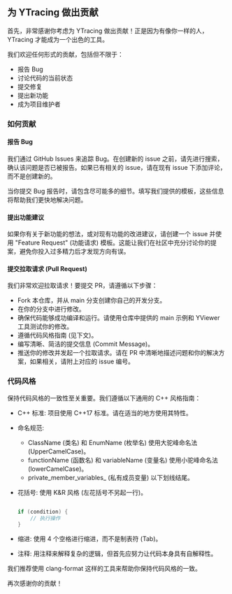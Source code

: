 ## 为 YTracing 做出贡献
首先，非常感谢你考虑为 YTracing 做出贡献！正是因为有像你一样的人，YTracing 才能成为一个出色的工具。

我们欢迎任何形式的贡献，包括但不限于：

* 报告 Bug
* 讨论代码的当前状态
* 提交修复
* 提出新功能
* 成为项目维护者

### 如何贡献
#### 报告 Bug
我们通过 GitHub Issues 来追踪 Bug。在创建新的 issue 之前，请先进行搜索，确认该问题是否已被报告。如果已有相关的 issue，请在现有 issue 下添加评论，而不是创建新的。

当你提交 Bug 报告时，请包含尽可能多的细节。填写我们提供的模板，这些信息将帮助我们更快地解决问题。

#### 提出功能建议
如果你有关于新功能的想法，或对现有功能的改进建议，请创建一个 issue 并使用 "Feature Request" (功能请求) 模板。这能让我们在社区中充分讨论你的提案，避免你投入过多精力后才发现方向有误。

#### 提交拉取请求 (Pull Request)
我们非常欢迎拉取请求！要提交 PR，请遵循以下步骤：

* Fork 本仓库，并从 main 分支创建你自己的开发分支。
* 在你的分支中进行修改。
* 确保代码能够成功编译和运行。请使用仓库中提供的 main 示例和 YViewer 工具测试你的修改。
* 遵循代码风格指南 (见下文)。
* 编写清晰、简洁的提交信息 (Commit Message)。
* 推送你的修改并发起一个拉取请求。请在 PR 中清晰地描述问题和你的解决方案，如果相关，请附上对应的 issue 编号。

### 代码风格
保持代码风格的一致性至关重要。我们遵循以下通用的 C++ 风格指南：

* C++ 标准: 项目使用 C++17 标准。请在适当的地方使用其特性。
* 命名规范:
  * ClassName (类名) 和 EnumName (枚举名) 使用大驼峰命名法 (UpperCamelCase)。
  * functionName (函数名) 和 variableName (变量名) 使用小驼峰命名法 (lowerCamelCase)。
  * private_member_variables_ (私有成员变量) 以下划线结尾。
* 花括号: 使用 K&R 风格 (左花括号不另起一行)。

    ```C++

    if (condition) {
        // 执行操作
    }
    ```
* 缩进: 使用 4 个空格进行缩进，而不是制表符 (Tab)。

* 注释: 用注释来解释复杂的逻辑，但首先应努力让代码本身具有自解释性。

我们推荐使用 clang-format 这样的工具来帮助你保持代码风格的一致。

再次感谢你的贡献！